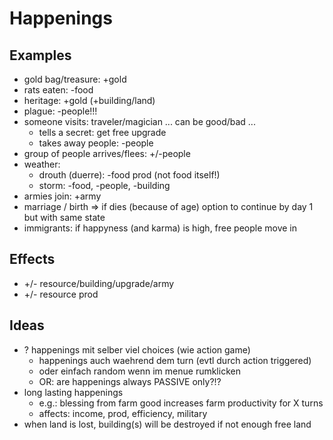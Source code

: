 
# Happenings

## Examples

* gold bag/treasure: +gold
* rats eaten: -food
* heritage: +gold (+building/land)
* plague: -people!!!
* someone visits: traveler/magician ... can be good/bad ...
    * tells a secret: get free upgrade
    * takes away people: -people
* group of people arrives/flees: +/-people
* weather:
    * drouth (duerre): -food prod (not food itself!)
    * storm: -food, -people, -building
* armies join: +army
* marriage / birth => if dies (because of age) option to continue by day 1 but with same state
* immigrants: if happyness (and karma) is high, free people move in

## Effects

* +/- resource/building/upgrade/army
* +/- resource prod

## Ideas

* ? happenings mit selber viel choices (wie action game)
    - happenings auch waehrend dem turn (evtl durch action triggered)
    - oder einfach random wenn im menue rumklicken
    - OR: are happenings always PASSIVE only?!?
* long lasting happenings
    - e.g.: blessing from farm good increases farm productivity for X turns
    - affects: income, prod, efficiency, military
* when land is lost, building(s) will be destroyed if not enough free land
